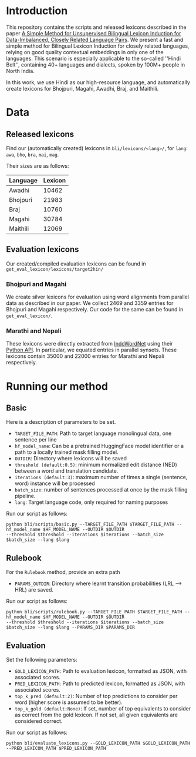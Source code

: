 # Introduction

This repository contains the scripts and released lexicons described in the paper [A Simple Method for Unsupervised Bilingual Lexicon Induction for Data-Imbalanced, Closely Related Language Pairs](https://arxiv.org/abs/2305.14012). We present a fast and simple method for Bilingual Lexicon Induction for closely related languages, relying on good quality contextual embeddings in only one of the languages. This scenario is especially applicable to the so-called ''Hindi Belt'', containing 40+ languages and dialects, spoken by 100M+ people in North India. 

In this work, we use Hindi as our high-resource language, and automatically create lexicons for Bhojpuri, Magahi, Awadhi, Braj, and Maithili. 

# Data

## Released lexicons
Find our (automatically created) lexicons in ``bli/lexicons/<lang>/``, for ``lang``: ``awa``, ``bho``, ``bra``, ``mai``, ``mag``.

Their sizes are as follows:

| Language      | Lexicon   | 
|---------------|-----------|
| Awadhi        | 10462     |
| Bhojpuri      | 21983     |
| Braj          | 10760     | 
| Magahi        | 30784     | 
| Maithili      | 12069     | 
     
## Evaluation lexicons

Our created/compiled evaluation lexicons can be found in ``get_eval_lexicon/lexicons/target2hin/``

### Bhojpuri and Magahi
We create silver lexicons for evaluation using word alignments from parallel data as described in our paper. We collect 2469 and 3359 entries for Bhojpuri and Magahi respectively. Our code for the same can be found in ``get_eval_lexicon/``.

### Marathi and Nepali
These lexicons were directly extracted from [IndoWordNet](https://www.cfilt.iitb.ac.in/indowordnet/) using their [Python API](https://www.cse.iitb.ac.in/~pb/papers/gwc18-pyiwn.pdf). In particular, we equated entries in parallel synsets. These lexicons contain 35000 and 22000 entries for Marathi and Nepali respectively.

# Running our method

## Basic
Here is a description of parameters to be set.

* ``TARGET_FILE_PATH``: Path to target language monolingual data, one sentence per line
* ``hf_model_name``: Can be a pretrained HuggingFace model identifier or a path to a locally trained mask filling model.
* ``OUTDIR``: Directory where lexicons will be saved
* ``threshold (default:0.5)``: minimum normalized edit distance (NED) between a word and translation candidate.
* ``iterations (default:3)``: maximum number of times a single (sentence, word) instance will be processed
* ``batch_size``: number of sentences processed at once by the mask filling pipeline.
* ``lang``: Target language code, only required for naming purposes

Run our script as follows:

```
python bli/scripts/basic.py --TARGET_FILE_PATH $TARGET_FILE_PATH --hf_model_name $HF_MODEL_NAME --OUTDIR $OUTDIR 
--threshold $threshold --iterations $iterations --batch_size $batch_size --lang $lang 
```

## Rulebook
For the ``Rulebook`` method, provide an extra path 
* ``PARAMS_OUTDIR``: Directory where learnt transition probabilities (LRL --> HRL) are saved.


Run our script as follows:

```
python bli/scripts/rulebook.py --TARGET_FILE_PATH $TARGET_FILE_PATH --hf_model_name $HF_MODEL_NAME --OUTDIR $OUTDIR 
--threshold $threshold --iterations $iterations --batch_size $batch_size --lang $lang --PARAMS_DIR $PARAMS_DIR
```

## Evaluation

Set the following parameters:
* ``GOLD_LEXICON_PATH``: Path to evaluation lexicon, formatted as JSON, with associated scores.
* ``PRED_LEXICON_PATH``: Path to predicted lexicon, formatted as JSON, with associated scores.
* ``top_k_pred (default:2)``: Number of top predictions to consider per word (higher score is assumed to be better).
* ``top_k_gold (default:None)``: If set, number of top equivalents to consider as correct from the gold lexicon. If not set, all given equivalents are considered correct.

Run our script as follows:
```
python bli/evaluate_lexicons.py --GOLD_LEXICON_PATH $GOLD_LEXICON_PATH --PRED_LEXICON_PATH $PRED_LEXICON_PATH
```

